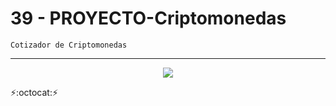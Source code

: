 # 39 - PROYECTO-Criptomonedas
~~~
Cotizador de Criptomonedas
~~~
---
<p align="center" font-weight="bold">
      <img src="https://img.shields.io/badge/ESTADO-COMPLETADO-brightgreen?style=for-the-badge&logo=JavaScript&logoWidth=40">
</p>

:zap::octocat::zap: